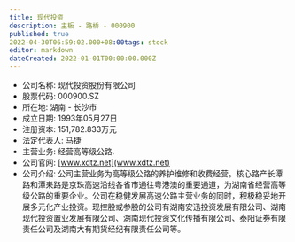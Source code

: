 ```yaml
---
title: 现代投资
description: 主板 - 路桥 - 000900
published: true
2022-04-30T06:59:02.000+08:00tags: stock
editor: markdown
dateCreated: 2022-01-01T00:00:00.000Z
---
```


- 公司名称: 现代投资股份有限公司
- 股票代码: 000900.SZ
- 所在地: 湖南 - 长沙市
- 成立日期: 1993年05月27日
- 注册资本: 151,782.833万元
- 法定代表人: 马捷
- 主营业务: 经营高等级公路.
- 公司官网: [www.xdtz.net](www.xdtz.net)
- 公司介绍: 公司主营业务为高等级公路的养护维修和收费经营。核心路产长潭路和潭耒路是京珠高速沿线各省市通往粤港澳的重要通道，为湖南省经营高等级公路的重要企业。公司在稳健发展高速公路主营业务的同时，积极稳妥地开展多元化产业投资。现控股或参股的公司有湖南安迅投资发展有限公司、湖南现代投资置业发展有限公司、湖南现代投资文化传播有限公司、泰阳证券有限责任公司及湖南大有期货经纪有限责任公司等。


